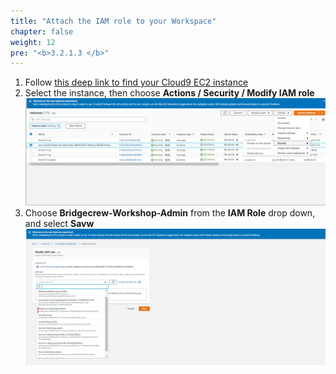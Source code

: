 ```yaml
---
title: "Attach the IAM role to your Workspace"
chapter: false
weight: 12
pre: "<b>3.2.1.3 </b>"
---
```


1. Follow [this deep link to find your Cloud9 EC2 instance](https://console.aws.amazon.com/ec2/v2/home?#Instances:tag:Name=aws-cloud9-.*workshop.*;sort=desc:launchTime)
1. Select the instance, then choose **Actions / Security / Modify IAM role**
![c9instancerole](/images/c9instancerole.png)
1. Choose **Bridgecrew-Workshop-Admin** from the **IAM Role** drop down, and select **Savw**
![c9attachrole](/images/c9attachrole.png)